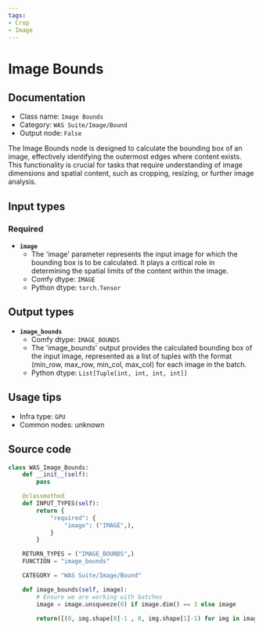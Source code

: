 ```yaml
---
tags:
- Crop
- Image
---
```


# Image Bounds
## Documentation
- Class name: `Image Bounds`
- Category: `WAS Suite/Image/Bound`
- Output node: `False`

The Image Bounds node is designed to calculate the bounding box of an image, effectively identifying the outermost edges where content exists. This functionality is crucial for tasks that require understanding of image dimensions and spatial content, such as cropping, resizing, or further image analysis.
## Input types
### Required
- **`image`**
    - The 'image' parameter represents the input image for which the bounding box is to be calculated. It plays a critical role in determining the spatial limits of the content within the image.
    - Comfy dtype: `IMAGE`
    - Python dtype: `torch.Tensor`
## Output types
- **`image_bounds`**
    - Comfy dtype: `IMAGE_BOUNDS`
    - The 'image_bounds' output provides the calculated bounding box of the input image, represented as a list of tuples with the format (min_row, max_row, min_col, max_col) for each image in the batch.
    - Python dtype: `List[Tuple[int, int, int, int]]`
## Usage tips
- Infra type: `GPU`
- Common nodes: unknown


## Source code
```python
class WAS_Image_Bounds:
    def __init__(self):
        pass

    @classmethod
    def INPUT_TYPES(self):
        return {
            "required": {
                "image": ("IMAGE",),
            }
        }

    RETURN_TYPES = ("IMAGE_BOUNDS",)
    FUNCTION = "image_bounds"

    CATEGORY = "WAS Suite/Image/Bound"

    def image_bounds(self, image):
        # Ensure we are working with batches
        image = image.unsqueeze(0) if image.dim() == 3 else image

        return([(0, img.shape[0]-1 , 0, img.shape[1]-1) for img in image],)

```
